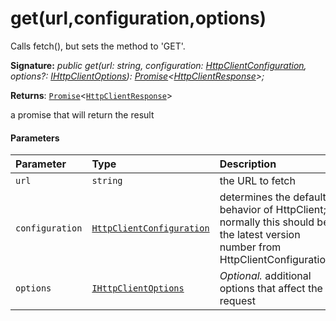 # get(url,configuration,options)



Calls fetch(), but sets the method to 'GET'.

**Signature:** _public get(url: string, configuration: [HttpClientConfiguration](../../sp-http/class/httpclientconfiguration.md),
    options?: [IHttpClientOptions](../../sp-http/interface/ihttpclientoptions.md)): [Promise](../../web-apis/class/promise.md)<[HttpClientResponse](../../sp-http/class/httpclientresponse.md)>;_

**Returns**: [`Promise`](../../web-apis/class/promise.md)<[`HttpClientResponse`](../../sp-http/class/httpclientresponse.md)>



a promise that will return the result

#### Parameters


| Parameter	   | Type    | Description |
|:-------------|:---------------|:------------|
| `url`    | `string` | the URL to fetch |
| `configuration`    | [`HttpClientConfiguration`](../../sp-http/class/httpclientconfiguration.md) | determines the default behavior of HttpClient; normally this should be the latest version number from HttpClientConfigurations |
| `options`    | [`IHttpClientOptions`](../../sp-http/interface/ihttpclientoptions.md) | _Optional._ additional options that affect the request |


